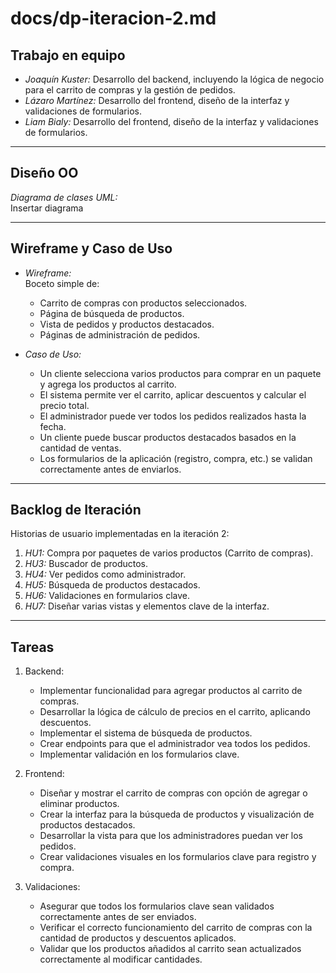 # docs/dp-iteracion-2.md

## Trabajo en equipo
- *Joaquín Kuster:* Desarrollo del backend, incluyendo la lógica de negocio para el carrito de compras y la gestión de pedidos.
- *Lázaro Martínez:* Desarrollo del frontend, diseño de la interfaz y validaciones de formularios.
- *Liam Bialy:* Desarrollo del frontend, diseño de la interfaz y validaciones de formularios.

---

## Diseño OO
*Diagrama de clases UML:*  
Insertar diagrama

---

## Wireframe y Caso de Uso
- *Wireframe:*  
  Boceto simple de:
  - Carrito de compras con productos seleccionados.
  - Página de búsqueda de productos.
  - Vista de pedidos y productos destacados.
  - Páginas de administración de pedidos.

- *Caso de Uso:*  
  - Un cliente selecciona varios productos para comprar en un paquete y agrega los productos al carrito.  
  - El sistema permite ver el carrito, aplicar descuentos y calcular el precio total.  
  - El administrador puede ver todos los pedidos realizados hasta la fecha.  
  - Un cliente puede buscar productos destacados basados en la cantidad de ventas.  
  - Los formularios de la aplicación (registro, compra, etc.) se validan correctamente antes de enviarlos.

---

## Backlog de Iteración
Historias de usuario implementadas en la iteración 2:  
1. *HU1:* Compra por paquetes de varios productos (Carrito de compras).  
2. *HU3:* Buscador de productos.  
3. *HU4:* Ver pedidos como administrador.  
4. *HU5:* Búsqueda de productos destacados.  
5. *HU6:* Validaciones en formularios clave.  
6. *HU7:* Diseñar varias vistas y elementos clave de la interfaz.  

---

## Tareas
1. Backend:
   - Implementar funcionalidad para agregar productos al carrito de compras.
   - Desarrollar la lógica de cálculo de precios en el carrito, aplicando descuentos.
   - Implementar el sistema de búsqueda de productos.
   - Crear endpoints para que el administrador vea todos los pedidos.
   - Implementar validación en los formularios clave.

2. Frontend:
   - Diseñar y mostrar el carrito de compras con opción de agregar o eliminar productos.
   - Crear la interfaz para la búsqueda de productos y visualización de productos destacados.
   - Desarrollar la vista para que los administradores puedan ver los pedidos.
   - Crear validaciones visuales en los formularios clave para registro y compra.

3. Validaciones:
   - Asegurar que todos los formularios clave sean validados correctamente antes de ser enviados.
   - Verificar el correcto funcionamiento del carrito de compras con la cantidad de productos y descuentos aplicados.
   - Validar que los productos añadidos al carrito sean actualizados correctamente al modificar cantidades.